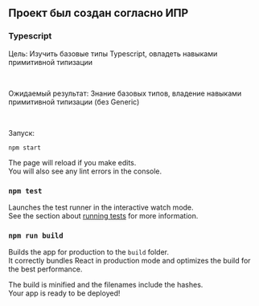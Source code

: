## Проект был создан согласно ИПР

### Typescript
   
Цель: Изучить базовые типы Typescript, овладеть навыками примитивной типизации

<br>

Ожидаемый результат: Знание базовых типов, владение навыками примитивной типизации (без Generic)

<br>

Запуск:

```
npm start
```

The page will reload if you make edits.\
You will also see any lint errors in the console.

### `npm test`

Launches the test runner in the interactive watch mode.\
See the section about [running tests](https://facebook.github.io/create-react-app/docs/running-tests) for more information.

### `npm run build`

Builds the app for production to the `build` folder.\
It correctly bundles React in production mode and optimizes the build for the best performance.

The build is minified and the filenames include the hashes.\
Your app is ready to be deployed!




